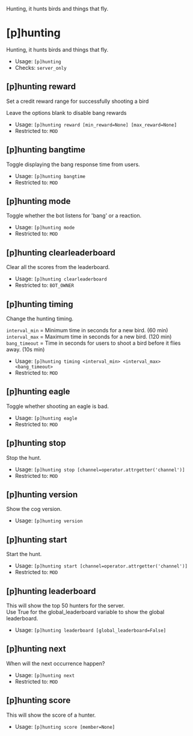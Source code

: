 Hunting, it hunts birds and things that fly.

# [p]hunting
Hunting, it hunts birds and things that fly.<br/>
 - Usage: `[p]hunting`
 - Checks: `server_only`
## [p]hunting reward
Set a credit reward range for successfully shooting a bird<br/>

Leave the options blank to disable bang rewards<br/>
 - Usage: `[p]hunting reward [min_reward=None] [max_reward=None]`
 - Restricted to: `MOD`
## [p]hunting bangtime
Toggle displaying the bang response time from users.<br/>
 - Usage: `[p]hunting bangtime`
 - Restricted to: `MOD`
## [p]hunting mode
Toggle whether the bot listens for 'bang' or a reaction.<br/>
 - Usage: `[p]hunting mode`
 - Restricted to: `MOD`
## [p]hunting clearleaderboard
Clear all the scores from the leaderboard.<br/>
 - Usage: `[p]hunting clearleaderboard`
 - Restricted to: `BOT_OWNER`
## [p]hunting timing
Change the hunting timing.<br/>

`interval_min` = Minimum time in seconds for a new bird. (60 min)<br/>
`interval_max` = Maximum time in seconds for a new bird. (120 min)<br/>
`bang_timeout` = Time in seconds for users to shoot a bird before it flies away. (10s min)<br/>
 - Usage: `[p]hunting timing <interval_min> <interval_max> <bang_timeout>`
 - Restricted to: `MOD`
## [p]hunting eagle
Toggle whether shooting an eagle is bad.<br/>
 - Usage: `[p]hunting eagle`
 - Restricted to: `MOD`
## [p]hunting stop
Stop the hunt.<br/>
 - Usage: `[p]hunting stop [channel=operator.attrgetter('channel')]`
 - Restricted to: `MOD`
## [p]hunting version
Show the cog version.<br/>
 - Usage: `[p]hunting version`
## [p]hunting start
Start the hunt.<br/>
 - Usage: `[p]hunting start [channel=operator.attrgetter('channel')]`
 - Restricted to: `MOD`
## [p]hunting leaderboard
This will show the top 50 hunters for the server.<br/>
Use True for the global_leaderboard variable to show the global leaderboard.<br/>
 - Usage: `[p]hunting leaderboard [global_leaderboard=False]`
## [p]hunting next
When will the next occurrence happen?<br/>
 - Usage: `[p]hunting next`
 - Restricted to: `MOD`
## [p]hunting score
This will show the score of a hunter.<br/>
 - Usage: `[p]hunting score [member=None]`
